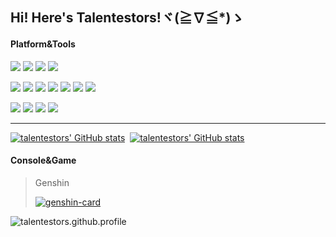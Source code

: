 ## Hi! Here's Talentestors!ヾ(≧∇≦*)ゝ

#### Platform&Tools

[![](https://img.shields.io/badge/Windows-11-4e9eee?style=flat-square&logo=windows&logoColor=ffffff)](https://www.microsoft.com/windows/windows-11)
[![](https://img.shields.io/badge/IDE-Visual%20Studio%20Code-blue?style=flat-square&logo=visual-studio-code&logoColor=ffffff)](https://code.visualstudio.com/)
[![](https://img.shields.io/badge/OS-Arch%20Linux-33aadd?style=flat-square&logo=arch-linux&logoColor=ffffff)](https://www.archlinux.org/)
[![](https://img.shields.io/badge/Linux-vim-57A143?style=flat-square&logo=Vim&logoColor=ffffff)](https://www.vim.org/)

[![](https://img.shields.io/badge/-HTML5-E34F26?style=flat-square&logo=html5&logoColor=white)](https://html.spec.whatwg.org/)
[![](https://img.shields.io/badge/-CSS3-1572B6?style=flat-square&logo=css3&logoColor=white)](https://www.w3.org/Style/CSS/)
[![](https://img.shields.io/badge/-JavaScript-f7e018?style=flat-square&logo=javascript&logoColor=white)](https://www.ecma-international.org/)
[![](https://img.shields.io/badge/-TypeScript-007acc?style=flat-square&logo=typescript&logoColor=white)](https://www.typescriptlang.org/)
[![](https://img.shields.io/badge/-Git-f05032?style=flat-square&logo=git&logoColor=white)](https://git-scm.com/)
[![](https://img.shields.io/badge/-Vue.js-4fc08d?style=flat-square&logo=vue.js&logoColor=ffffff)](https://vuejs.org/)
[![](https://img.shields.io/badge/-Node.js-43853d?style=flat-square&logo=node.js&logoColor=ffffff)](https://nodejs.org/)

[![](https://img.shields.io/badge/-C++-00599C?style=flat-square&logo=cplusplus&logoColor=white)](https://cppreference.com/)
[![](https://img.shields.io/badge/-Python-FFDE57?style=flat-square&logo=Python&logoColor=white)](https://www.python.org/)
[![](https://img.shields.io/badge/-Rust-005A9E?style=flat-square&logo=Rust&logoColor=white)](https://www.rust-lang.org/)
[![](https://img.shields.io/badge/-Linux-fcc624?style=flat-square&logo=linux&logoColor=white)](https://www.linuxfoundation.org/)

<hr/>

[![talentestors' GitHub stats](https://github-readme-stats.stazxr.cn/api?username=talentestors&show_icons=true&theme=radical)](https://github-readme-stats.stazxr.cn/api?username=talentestors&show_icons=true&theme=radical)&nbsp;
[![talentestors' GitHub stats](https://github-readme-stats.stazxr.cn/api/top-langs/?username=talentestors&show_icons=true&include_all_commits=true&theme=radical&layout=compact)](https://github-readme-stats.stazxr.cn/api/top-langs/?username=talentestors&show_icons=true&include_all_commits=true&theme=radical)

#### Console&Game

> Genshin
> 
> [![genshin-card](https://genshin-card.himiku.com/rand/195834099.png)](https://www.miyoushe.com/ys/accountCenter/postList?id=195834099)

![talentestors.github.profile](https://count.getloli.com/get/@talentestors.github.profile?theme=rule34)
